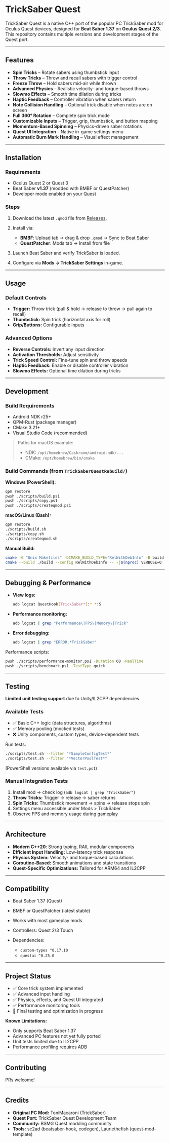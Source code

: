 # TrickSaber Quest

TrickSaber Quest is a native C++ port of the popular PC TrickSaber mod for Oculus Quest devices, designed for **Beat Saber 1.37** on **Oculus Quest 2/3**.
This repository contains multiple versions and development stages of the Quest port.

---

##  Features

* **Spin Tricks** – Rotate sabers using thumbstick input
* **Throw Tricks** – Throw and recall sabers with trigger control
* **Freeze Throw** – Hold sabers mid-air while thrown
* **Advanced Physics** – Realistic velocity- and torque-based throws
* **Slowmo Effects** – Smooth time dilation during tricks
* **Haptic Feedback** – Controller vibration when sabers return
* **Note Collision Handling** – Optional trick disable when notes are on screen
* **Full 360° Rotation** – Complete spin trick mode
* **Customizable Inputs** – Trigger, grip, thumbstick, and button mapping
* **Momentum-Based Spinning** – Physics-driven saber rotations
* **Quest UI Integration** – Native in-game settings menu
* **Automatic Burn Mark Handling** – Visual effect management

---

##  Installation

### Requirements

* Oculus Quest 2 or Quest 3
* Beat Saber **v1.37** (modded with BMBF or QuestPatcher)
* Developer mode enabled on your Quest

### Steps

1. Download the latest `.qmod` file from [Releases](#).
2. Install via:

   * **BMBF**: Upload tab → drag & drop `.qmod` → Sync to Beat Saber
   * **QuestPatcher**: Mods tab → Install from file
3. Launch Beat Saber and verify TrickSaber is loaded.
4. Configure via **Mods → TrickSaber Settings** in-game.

---

##  Usage

### Default Controls

* **Trigger:** Throw trick (pull & hold → release to throw → pull again to recall)
* **Thumbstick:** Spin trick (horizontal axis for roll)
* **Grip/Buttons:** Configurable inputs

### Advanced Options

* **Reverse Controls:** Invert any input direction
* **Activation Thresholds:** Adjust sensitivity
* **Trick Speed Control:** Fine-tune spin and throw speeds
* **Haptic Feedback:** Enable or disable controller vibration
* **Slowmo Effects:** Optional time dilation during tricks

---

##  Development

### Build Requirements

* Android NDK r25+
* QPM-Rust (package manager)
* CMake 3.21+
* Visual Studio Code (recommended)

> Paths for macOS example:
>
> * NDK: `/opt/homebrew/Caskroom/android-ndk/...`
> * CMake: `/opt/homebrew/bin/cmake`

### Build Commands (from `TrickSaberQuestRebuild/`)

**Windows (PowerShell):**

```bash
qpm restore
pwsh ./scripts/build.ps1
pwsh ./scripts/copy.ps1
pwsh ./scripts/createqmod.ps1
```

**macOS/Linux (Bash):**

```bash
qpm restore
./scripts/build.sh
./scripts/copy.sh
./scripts/createqmod.sh
```

**Manual Build:**

```bash
cmake -G "Unix Makefiles" -DCMAKE_BUILD_TYPE="RelWithDebInfo" -B build
cmake --build ./build --config RelWithDebInfo -- -j$(nproc) VERBOSE=0
```

---

##  Debugging & Performance

* **View logs:**

  ```bash
  adb logcat QuestHook[TrickSaber*]:* *:S
  ```
* **Performance monitoring:**

  ```bash
  adb logcat | grep "Performance\|FPS\|Memory\|Trick"
  ```
* **Error debugging:**

  ```bash
  adb logcat | grep "ERROR.*TrickSaber"
  ```

Performance scripts:

```bash
pwsh ./scripts/performance-monitor.ps1 -Duration 60 -RealTime
pwsh ./scripts/benchmark.ps1 -TestType quick
```

---

##  Testing

 **Limited unit testing support** due to Unity/IL2CPP dependencies.

### Available Tests

* ✅ Basic C++ logic (data structures, algorithms)
* ✅ Memory pooling (mocked tests)
* ❌ Unity components, custom types, device-dependent tests

Run tests:

```bash
./scripts/test.sh --filter "*SimpleConfigTest*"
./scripts/test.sh --filter "*VectorPoolTest*"
```

(PowerShell versions available via `test.ps1`)

### Manual Integration Tests

1. Install mod → check log (`adb logcat | grep "TrickSaber"`)
2. **Throw Tricks:** Trigger → release → saber returns
3. **Spin Tricks:** Thumbstick movement → spins → release stops spin
4. Settings menu accessible under Mods > TrickSaber
5. Observe FPS and memory usage during gameplay

---

##  Architecture

* **Modern C++20**: Strong typing, RAII, modular components
* **Efficient Input Handling:** Low-latency trick response
* **Physics System:** Velocity- and torque-based calculations
* **Coroutine-Based:** Smooth animations and state transitions
* **Quest-Specific Optimizations:** Tailored for ARM64 and IL2CPP

---

##  Compatibility

* Beat Saber 1.37 (Quest)
* BMBF or QuestPatcher (latest stable)
* Works with most gameplay mods
* Controllers: Quest 2/3 Touch
* Dependencies:

  * `custom-types ^0.17.10`
  * `questui ^0.25.0`

---

##  Project Status

* ✅ Core trick system implemented
* ✅ Advanced input handling
* ✅ Physics, effects, and Quest UI integrated
* ✅ Performance monitoring tools
* 🔄 Final testing and optimization in progress

**Known Limitations:**

* Only supports Beat Saber 1.37
* Advanced PC features not yet fully ported
* Unit tests limited due to IL2CPP
* Performance profiling requires ADB

---

##  Contributing

PRs welcome!

---

##  Credits

* **Original PC Mod:** ToniMacaroni (TrickSaber)
* **Quest Port:** TrickSaber Quest Development Team
* **Community:** BSMG Quest modding community
* **Tools:** sc2ad (beatsaber-hook, codegen), Lauriethefish (quest-mod-template)